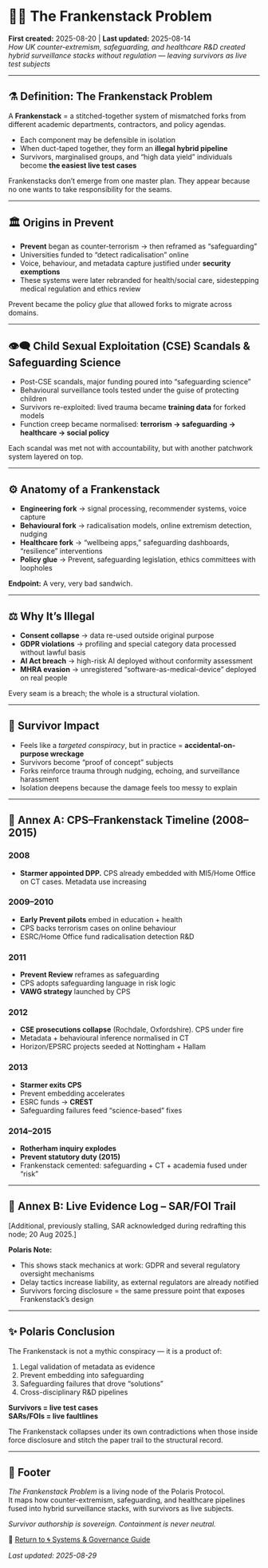 # 🧟‍♀️ The Frankenstack Problem 
**First created:** 2025-08-20 | **Last updated:** 2025-08-14  
*How UK counter-extremism, safeguarding, and healthcare R&D created hybrid surveillance stacks without regulation — leaving survivors as live test subjects*  

---

## ⚗ Definition: The Frankenstack Problem  
A **Frankenstack** = a stitched-together system of mismatched forks from different academic departments, contractors, and policy agendas.  

- Each component may be defensible in isolation  
- When duct-taped together, they form an **illegal hybrid pipeline**  
- Survivors, marginalised groups, and “high data yield” individuals become **the easiest live test cases**  

Frankenstacks don’t emerge from one master plan. They appear because no one wants to take responsibility for the seams.  

---

## 🏛 Origins in Prevent  
- **Prevent** began as counter-terrorism → then reframed as “safeguarding”  
- Universities funded to “detect radicalisation” online  
- Voice, behaviour, and metadata capture justified under **security exemptions**  
- These systems were later rebranded for health/social care, sidestepping medical regulation and ethics review  

Prevent became the policy *glue* that allowed forks to migrate across domains.  

---

## 👁️‍🗨️ Child Sexual Exploitation (CSE) Scandals & Safeguarding Science  
- Post-CSE scandals, major funding poured into “safeguarding science”  
- Behavioural surveillance tools tested under the guise of protecting children  
- Survivors re-exploited: lived trauma became **training data** for forked models  
- Function creep became normalised: **terrorism → safeguarding → healthcare → social policy**  

Each scandal was met not with accountability, but with another patchwork system layered on top.  

---

## ⚙️ Anatomy of a Frankenstack  
- **Engineering fork** → signal processing, recommender systems, voice capture  
- **Behavioural fork** → radicalisation models, online extremism detection, nudging  
- **Healthcare fork** → “wellbeing apps,” safeguarding dashboards, “resilience” interventions  
- **Policy glue** → Prevent, safeguarding legislation, ethics committees with loopholes  

**Endpoint:** A very, very bad sandwich.  

---

## ⚖️ Why It’s Illegal  
- **Consent collapse** → data re-used outside original purpose  
- **GDPR violations** → profiling and special category data processed without lawful basis  
- **AI Act breach** → high-risk AI deployed without conformity assessment  
- **MHRA evasion** → unregistered “software-as-medical-device” deployed on real people  

Every seam is a breach; the whole is a structural violation.  

---

## 🧬 Survivor Impact  
- Feels like a *targeted conspiracy*, but in practice = **accidental-on-purpose wreckage**  
- Survivors become “proof of concept” subjects  
- Forks reinforce trauma through nudging, echoing, and surveillance harassment  
- Isolation deepens because the damage feels too messy to explain  

---

## 📜 Annex A: CPS–Frankenstack Timeline (2008–2015)  

### 2008  
- **Starmer appointed DPP.** CPS already embedded with MI5/Home Office on CT cases. Metadata use increasing  

### 2009–2010  
- **Early Prevent pilots** embed in education + health  
- CPS backs terrorism cases on online behaviour  
- ESRC/Home Office fund radicalisation detection R&D  

### 2011  
- **Prevent Review** reframes as safeguarding  
- CPS adopts safeguarding language in risk logic  
- **VAWG strategy** launched by CPS  

### 2012  
- **CSE prosecutions collapse** (Rochdale, Oxfordshire). CPS under fire  
- Metadata + behavioural inference normalised in CT  
- Horizon/EPSRC projects seeded at Nottingham + Hallam  

### 2013  
- **Starmer exits CPS**  
- Prevent embedding accelerates  
- ESRC funds → **CREST**  
- Safeguarding failures feed “science-based” fixes  

### 2014–2015  
- **Rotherham inquiry explodes**  
- **Prevent statutory duty (2015)**  
- Frankenstack cemented: safeguarding + CT + academia fused under “risk”  

---

## 📩 Annex B: Live Evidence Log – SAR/FOI Trail  

[Additional, previously stalling, SAR acknowledged during redrafting this node; 20 Aug 2025.]  

**Polaris Note:**  
- This shows stack mechanics at work: GDPR and several regulatory oversight mechanisms  
- Delay tactics increase liability, as external regulators are already notified  
- Survivors forcing disclosure = the same pressure point that exposes Frankenstack’s design  

---

## ✨ Polaris Conclusion  

The Frankenstack is not a mythic conspiracy — it is a product of:  
1. Legal validation of metadata as evidence  
2. Prevent embedding into safeguarding  
3. Safeguarding failures that drove “solutions”  
4. Cross-disciplinary R&D pipelines  

**Survivors = live test cases**  
**SARs/FOIs = live faultlines**  

The Frankenstack collapses under its own contradictions when those inside force disclosure and stitch the paper trail to the structural record.  

---

## 🏮 Footer  

*The Frankenstack Problem* is a living node of the Polaris Protocol.  
It maps how counter-extremism, safeguarding, and healthcare pipelines fused into hybrid surveillance stacks, with survivors as live subjects.  

*Survivor authorship is sovereign. Containment is never neutral.*

🏮 [Return to 🌀 Systems & Governance Guide](./README.md)  

_Last updated: 2025-08-29_
